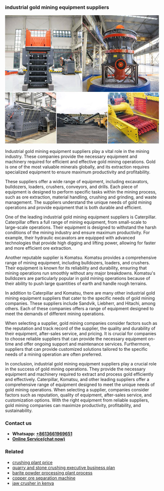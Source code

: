 <h3>industrial gold mining equipment suppliers</h3><img src='1708408218.jpg' alt=''><p>Industrial gold mining equipment suppliers play a vital role in the mining industry. These companies provide the necessary equipment and machinery required for efficient and effective gold mining operations. Gold is one of the most valuable minerals globally, and its extraction requires specialized equipment to ensure maximum productivity and profitability.</p><p>These suppliers offer a wide range of equipment, including excavators, bulldozers, loaders, crushers, conveyors, and drills. Each piece of equipment is designed to perform specific tasks within the mining process, such as ore extraction, material handling, crushing and grinding, and waste management. The suppliers understand the unique needs of gold mining operations and provide equipment that is both durable and efficient.</p><p>One of the leading industrial gold mining equipment suppliers is Caterpillar. Caterpillar offers a full range of mining equipment, from small-scale to large-scale operations. Their equipment is designed to withstand the harsh conditions of the mining industry and ensure maximum productivity. For example, their hydraulic excavators are equipped with advanced technologies that provide high digging and lifting power, allowing for faster and more efficient ore extraction.</p><p>Another reputable supplier is Komatsu. Komatsu provides a comprehensive range of mining equipment, including bulldozers, loaders, and crushers. Their equipment is known for its reliability and durability, ensuring that mining operations run smoothly without any major breakdowns. Komatsu's bulldozers are particularly popular in gold mining operations because of their ability to push large quantities of earth and handle rough terrains.</p><p>In addition to Caterpillar and Komatsu, there are many other industrial gold mining equipment suppliers that cater to the specific needs of gold mining companies. These suppliers include Sandvik, Liebherr, and Hitachi, among others. Each of these companies offers a range of equipment designed to meet the demands of different mining operations.</p><p>When selecting a supplier, gold mining companies consider factors such as the reputation and track record of the supplier, the quality and durability of their equipment, after-sales service, and pricing. It is crucial for companies to choose reliable suppliers that can provide the necessary equipment on-time and offer ongoing support and maintenance services. Furthermore, suppliers that can provide customized solutions tailored to the specific needs of a mining operation are often preferred.</p><p>In conclusion, industrial gold mining equipment suppliers play a crucial role in the success of gold mining operations. They provide the necessary equipment and machinery required to extract and process gold efficiently and effectively. Caterpillar, Komatsu, and other leading suppliers offer a comprehensive range of equipment designed to meet the unique needs of gold mining operations. When selecting a supplier, companies consider factors such as reputation, quality of equipment, after-sales service, and customization options. With the right equipment from reliable suppliers, gold mining companies can maximize productivity, profitability, and sustainability.</p><h3>Contact us</h3><ul><li><strong>Whatsapp:&nbsp;<a href="https://wa.me/8613661969651">+8613661969651</a></strong></li><li><a href="https://swt.shibang-china.com/?git&amp;zhl&amp;industrial gold mining equipment suppliers"><strong>Online Service(chat now)</strong></a></li></ul><h3>Related</h3><ul><li><a href='crushing plant price.md'>crushing plant price</a></li><li><a href='quarry and stone crushing executive business plan.md'>quarry and stone crushing executive business plan</a></li><li><a href='barite powder processing plant process.md'>barite powder processing plant process</a></li><li><a href='copper ore separation machine.md'>copper ore separation machine</a></li><li><a href='jaw crusher in kenya.md'>jaw crusher in kenya</a></li></ul>